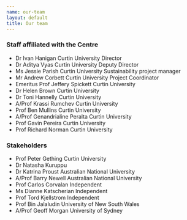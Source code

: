 ```yaml
---
name: our-team
layout: default
title: Our team
---
```


### Staff affiliated with the Centre

- Dr Ivan Hanigan Curtin University Director
- Dr Aditya Vyas Curtin University Deputy Director
- Ms Jessie Parish Curtin University Sustainability project manager  
- Mr Andrew Corbett Curtin University Project Coordinator
- Emeritus Prof Jeffery Spickett Curtin University
- Dr Helen Brown Curtin University
- Dr Toni Hannelly Curtin University
- A/Prof Krassi Rumchev Curtin University
- Prof Ben Mullins Curtin University
- A/Prof Genandrialine Peralta Curtin University
- Prof Gavin Pereira Curtin University
- Prof Richard Norman Curtin University


### Stakeholders

- Prof Peter Gething Curtin University
- Dr Natasha Kuruppu
- Dr Katrina Proust Australian National University
- A/Prof Barry Newell Australian National University
- Prof Carlos Corvalan Independent
- Ms Dianne Katscherian Independent
- Prof Tord Kjellstrom Independent
- Prof Bin Jalaludin University of New South Wales
- A/Prof Geoff Morgan University of Sydney 

